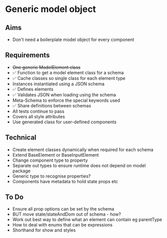 Generic model object
====================

Aims
----

- Don't need a boilerplate model object for every component

Requirements
------------

- ~~One generic ModelElement class~~
- ✅ Function to get a model element class for a schema
- ✅ Cache classes so single class for each element type
- Instances instantiated using a JSON schema
- ✅ Defines elements
- ✅ Validates JSON when loading using the schema
- Meta-Schema to enforce the special keywords used
- ✅ Share definitions between schemas
- All tests continue to pass
- Covers all style attributes
- Use generated class for user-defined components

Technical
---------

- Create element classes dynamically when required for each schema
- Extend BaseElement or BaseInputElement
- Change component type to property
- Separate out types to ensure runtime does not depend on model package
- Generic type to recognise properties?
- Components have metadata to hold state props etc

To Do
-----

- Ensure all prop options can be set by the schema
- BUT move state/stateAndDom out of schema - how?
- Work out best way to define what an element can contain eg parentType
- How to deal with enums that can be expressions
- Shorthand for show and styles
